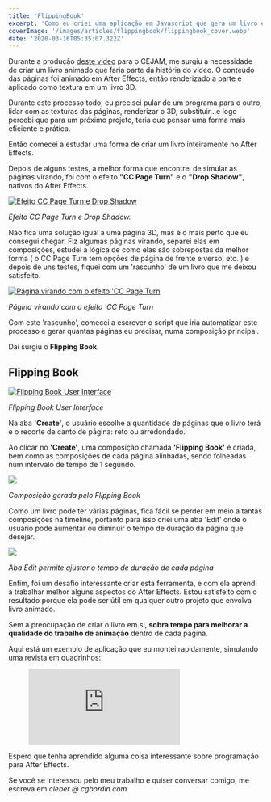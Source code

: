 ```yaml
---
title: 'FlippingBook'
excerpt: 'Como eu criei uma aplicação em Javascript que gera um livro em After Effects.'
coverImage: '/images/articles/flippingbook/flippingbook_cover.webp'
date: '2020-03-16T05:35:07.322Z'
---
```


Durante a produção [deste vídeo](https://www.youtube.com/watch?v=atW0cztyxso) para o CEJAM, me surgiu a necessidade de criar um livro animado que faria parte da história do vídeo. O conteúdo das páginas foi animado em After Effects, então renderizado a parte e aplicado como textura em um livro 3D.

Durante este processo todo, eu precisei pular de um programa para o outro, lidar com as texturas das páginas, renderizar o 3D, substituir…e logo percebi que para um próximo projeto, teria que pensar uma forma mais eficiente e prática.

Então comecei a estudar uma forma de criar um livro inteiramente no After Effects.

Depois de alguns testes, a melhor forma que encontrei de simular as páginas virando, foi com o efeito **"CC Page Turn"** e o **"Drop Shadow"**, nativos do After Effects.

<a href="https://www.cgbordin.com/images/articles/flippingbook/flippingbook_ccpageturn.webp" target="_blank">
<img src="/images/articles/flippingbook/flippingbook_ccpageturn.webp" alt="Efeito CC Page Turn e Drop Shadow" />
</a>

*Efeito CC Page Turn e Drop Shadow.*

Não fica uma solução igual a uma página 3D, mas é o mais perto que eu consegui chegar. Fiz algumas páginas virando, separei elas em composições, estudei a lógica de como elas são sobrepostas da melhor forma ( o CC Page Turn tem opções de página de frente e verso, etc. ) e depois de uns testes, fiquei com um 'rascunho' de um livro que me deixou satisfeito.

<a href="https://www.cgbordin.com/images/articles/flippingbook/flippingbook_test.gif" target="_blank">
<img src="/images/articles/flippingbook/flippingbook_test.gif" alt="Página virando com o efeito 'CC Page Turn" />
</a>

*Página virando com o efeito 'CC Page Turn*

Com este 'rascunho', comecei a escrever o script que iria automatizar este processo e gerar quantas páginas eu precisar, numa composição principal.

Daí surgiu o **Flipping Book**.

## Flipping Book

<a href="https://www.cgbordin.com/images/articles/flippingbook/flippingbook_create.webp#width_auto" target="_blank">
<img src="/images/articles/flippingbook/flippingbook_create.webp#width_auto" alt="Flipping Book User Interface" />
</a>

*Flipping Book User Interface*

Na aba **'Create'**, o usuário escolhe a quantidade de páginas que o livro terá e o recorte de canto de página: reto ou arredondado.

Ao clicar no **'Create'**, uma composição chamada **'Flipping Book'** é criada, bem como as composições de cada página alinhadas, sendo folheadas num intervalo de tempo de 1 segundo.

<a href="https://www.cgbordin.com/images/articles/flippingbook/flippingbook_timeline.webp" target="_blank">
<img src="/images/articles/flippingbook/flippingbook_timeline.webp alt="Composição gerada pelo Flipping Book" />
</a>

*Composição gerada pelo Flipping Book*

Como um livro pode ter várias páginas, fica fácil se perder em meio a tantas composições na timeline, portanto para isso criei uma aba 'Edit' onde o usuário pode aumentar ou diminuir o tempo de duração da página que desejar.

<a href="https://www.cgbordin.com/images/articles/flippingbook/flippingbook_edit.webp#width_auto" target="_blank">
<img src="/images/articles/flippingbook/flippingbook_edit.webp#width_auto alt="Aba Edit permite ajustar o tempo de duração de cada página" />
</a>

*Aba Edit permite ajustar o tempo de duração de cada página*

Enfim, foi um desafio interessante criar esta ferramenta, e com ela aprendi a trabalhar melhor alguns aspectos do After Effects. Estou satisfeito com o resultado porque ela pode ser útil em qualquer outro projeto que envolva livro animado.

Sem a preocupação de criar o livro em si, **sobra tempo para melhorar a qualidade do trabalho de animação** dentro de cada página.

Aqui está um exemplo de aplicação que eu montei rapidamente, simulando uma revista em quadrinhos:

<figure class="video_container">
  <iframe class="video_content" src="https://www.youtube.com/embed/Iw-_NJp3neI" frameborder="0" allowfullscreen="true"> </iframe>
</figure>

Espero que tenha aprendido alguma coisa interessante sobre programação para After Effects.

Se você se interessou pelo meu trabalho e quiser conversar comigo, me escreva em *cleber @ cgbordin.com*